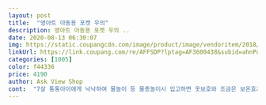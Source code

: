 ```yaml
---
layout: post 
title:  "영아트 아동용 포켓 우의" 
description: 영아트 아동용 포켓 우의 ..
date: 2020-08-13 06:30:07 
img: https://static.coupangcdn.com/image/product/image/vendoritem/2018/11/07/3655250014/6d561fe2-0597-4733-ad49-ae48ece6f838.jpg 
linkUrl: https://link.coupang.com/re/AFFSDP?lptag=AF3600438&subid=ahnPublicAsk&pageKey=85512636&itemId=270451973&vendorItemId=3655250014&traceid=V0-113-4f992857ba42fd4b 
categories: [1005] 
color: f44336 
price: 4190 
author: Ask View Shop 
cont:  "7살 통통아이에게 낙낙하여 물놀이 등 물총놀이시 입고하면 옷보호와 조금은 보온효과도 도움될듯<br/>9살 133아들 모자는 필히 써야겠네요<br/>❤영아트 아동용 포켓 우의 ❤<br/>그래서 아동용으로 구매했는데, 이건 또<br/>냄새가 좀 나네요ㅠ<br/>대략난감해요 ㅠㅠ<br/>동안다녀오는데, 우산을 보낼까?하다가,<br/>막막합니당 ㅜㅜ<br/>머리는 왜케 작게나왔는지.<br/>.<br/>소매는 길고.<br/>.<br/><br/>반품을 시켜야하는건지 .<br/>.<br/><br/>부피가 작게 접어져 사용후 보관파우치에 보관 용이<br/>사이즈 Free .<br/> 컬러 Blue<br/>사이즈 작아 입히지도 못하고,<br/>성인용은 너 무 커서 입힐 엄두가 안나구,<br/>성인용은 아이들에게 커서 못입히겠더라구요.<br/><br/>소통이 안되어 여러가지로 걸리는게 한두개가 아니예요<br/>아이들 둘이 다음주 수욜에 수련회를 2박3일<br/>어려운일이 아니네요.<br/><br/>어쩡정한 시기라 옷사입히기가 여간<br/>우비를 보내자싶어 구매했는데,<br/>우비인가? 해서 그렇게 생각하고,구매했는데<br/>은비 두개를 구매했는데,<br/>이 우비는 포켓 우비라고 적혀있어 포켓이 잇는<br/>일회용으로 구입했지만 잘입히면 몇번더 입긴하겠어요<br/>작아보이네요 ㅜㅜ<br/>재질 생각보다 탄탄해서 일회용성이 아닌 여러번 사용해도 무방함<br/>중학생들이 입을만한 게 없어 속상하네요.<br/><br/>집 베란다에서 물총놀이 등 물놀이를 좋아라하는 아이들때문에 구입 기존 우의는 너무 두껍거나 착용시 부담스러워 간편하게 착용하기 가벼워 일회용성 우의 찾다가 구입함<br/>" 
---
```

